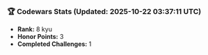 ### 🏆 Codewars Stats (Updated: 2025-10-22 03:37:11 UTC)

- **Rank:** 8 kyu
- **Honor Points:** 3
- **Completed Challenges:** 1
